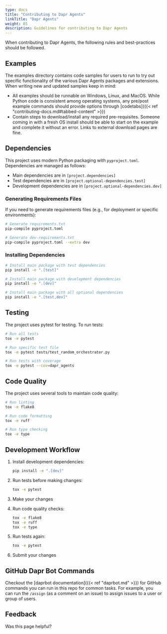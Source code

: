 ```yaml
---
type: docs
title: "Contributing to Dapr Agents"
linkTitle: "Dapr Agents"
weight: 85
description: Guidelines for contributing to Dapr Agents
---
```


When contributing to Dapr Agents, the following rules and best-practices should be followed.

## Examples

The examples directory contains code samples for users to run to try out specific functionality of the various Dapr Agents packages and extensions. When writing new and updated samples keep in mind:

- All examples should be runnable on Windows, Linux, and MacOS. While Python code is consistent among operating systems, any pre/post example commands should provide options through [codetabs]({{< ref "contributing-docs.md#tabbed-content" >}})
- Contain steps to download/install any required pre-requisites. Someone coming in with a fresh OS install should be able to start on the example and complete it without an error. Links to external download pages are fine.

## Dependencies

This project uses modern Python packaging with `pyproject.toml`. Dependencies are managed as follows:

- Main dependencies are in `[project.dependencies]`
- Test dependencies are in `[project.optional-dependencies.test]`
- Development dependencies are in `[project.optional-dependencies.dev]`

### Generating Requirements Files

If you need to generate requirements files (e.g., for deployment or specific environments):

```bash
# Generate requirements.txt
pip-compile pyproject.toml

# Generate dev-requirements.txt
pip-compile pyproject.toml --extra dev
```

### Installing Dependencies

```bash
# Install main package with test dependencies
pip install -e ".[test]"

# Install main package with development dependencies
pip install -e ".[dev]"

# Install main package with all optional dependencies
pip install -e ".[test,dev]"
```

## Testing

The project uses pytest for testing. To run tests:

```bash
# Run all tests
tox -e pytest

# Run specific test file
tox -e pytest tests/test_random_orchestrator.py

# Run tests with coverage
tox -e pytest --cov=dapr_agents
```

## Code Quality

The project uses several tools to maintain code quality:

```bash
# Run linting
tox -e flake8

# Run code formatting
tox -e ruff

# Run type checking
tox -e type
```

## Development Workflow

1. Install development dependencies:
   ```bash
   pip install -e ".[dev]"
   ```

2. Run tests before making changes:
   ```bash
   tox -e pytest
   ```

3. Make your changes

4. Run code quality checks:
   ```bash
   tox -e flake8
   tox -e ruff
   tox -e type
   ```

5. Run tests again:
   ```bash
   tox -e pytest
   ```

6. Submit your changes

## GitHub Dapr Bot Commands

Checkout the [daprbot documentation]({{< ref "daprbot.md" >}}) for GitHub commands you can run in this repo for common tasks. For example, you can run the `/assign` (as a comment on an issue) to assign issues to a user or group of users.

## Feedback

Was this page helpful?
